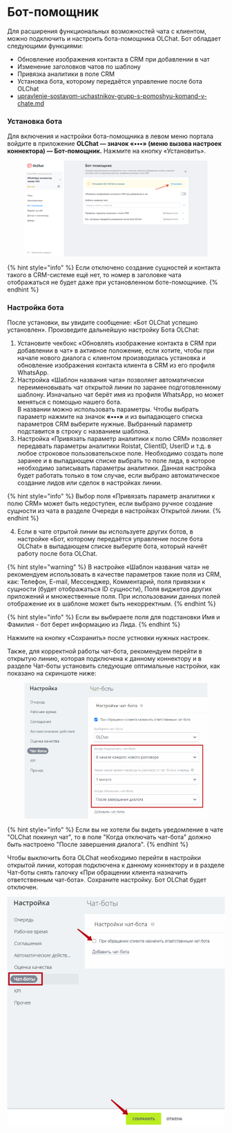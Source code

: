 # Бот-помощник

Для расширения функциональных возможностей чата с клиентом, можно подключить и настроить бота-помощника OLChat. Бот обладает следующими функциями:

* Обновление изображения контакта в CRM при добавлении в чат
* Изменение заголовков чатов по шаблону
* Привязка аналитики в поле CRM
* Установка бота, которому передаётся управление после бота OLChat
* [upravlenie-sostavom-uchastnikov-grupp-s-pomoshyu-komand-v-chate.md](gruppovye-chaty/upravlenie-sostavom-uchastnikov-grupp-s-pomoshyu-komand-v-chate.md "mention")

### Установка бота

Для включения и настройки бота-помощника в левом меню портала войдите в приложение **OLChat  — значок «•••» (меню вызова настроек коннектора) — Бот-помощник.** Нажмите на кнопку «Установить».

<figure><img src=".gitbook/assets/2024-11-14_15-31-38.png" alt=""><figcaption></figcaption></figure>

{% hint style="info" %}
Если отключено создание сущностей и контакта такого в CRM-системе ещё нет, то номер  в заголовке чата отображаться не будет даже при установленном боте-помощнике.
{% endhint %}

### Настройка бота

После установки, вы увидите сообщение: «Бот OLChat успешно установлен». Произведите дальнейшую настройку Бота OLChat:

1. Установите чекбокс «Обновлять изображение контакта в CRM при добавлении в чат» в активное положение, если хотите, чтобы при начале нового диалога с клиентом производилась установка и обновление изображения контакта клиента в CRM из его профиля WhatsApp.
2. Настройка «Шаблон названия чата» позволяет автоматически переименовывать чат открытой линии по заранее подготовленному шаблону. Изначально чат берёт имя из профиля WhatsApp, но может меняться с помощью нашего бота. \
   В названии можно использовать параметры. Чтобы выбрать параметр нажмите на значок **«•••»** и из выпадающего списка параметров CRM выберите нужные. Выбранный параметр подставится в строку с названием шаблона.
3. Настройка «Привязать параметр аналитики к полю CRM» позволяет передавать параметры аналитики Roistat, ClientID, UserID и т.д. в любое строковое пользовательское поле. Необходимо создать поле заранее и в выпадающем списке выбрать то поле лида, в которое необходимо записывать параметры аналитики. Данная настройка будет работать только в том случае, если выбрано автоматическое создание лидов или сделок в настройках линии.

{% hint style="info" %}
Выбор поля «Привязать параметр аналитики к полю CRM»  может быть недоступен, если выбрано ручное создание сущности из чата в разделе Очереди в настройках Открытой линии.
{% endhint %}

4. Если в чате отрытой линии вы используете других ботов, в настройке «Бот, которому передаётся управление после бота OLChat» в выпадающем списке выберите бота, который начнёт работу после бота OLChat.

{% hint style="warning" %}
В настройке «Шаблон названия чата» не рекомендуем использовать в качестве параметров такие поля из CRM, как: Телефон, E-mail, Мессенджер, Комментарий, поля привязки к сущности (будет отображаться ID сущности), Поля виджетов других приложений и множественные поля. При использовании данных полей отображение их в шаблоне может быть некорректным.
{% endhint %}

{% hint style="info" %}
Если вы выбираете поля для подстановки Имя и Фамилия - бот берет информацию из Лида.
{% endhint %}

Нажмите на кнопку «Сохранить» после устновки нужных настроек.

Также, для корректной работы чат-бота, рекомендуем перейти в открытую линию, которая подключена к данному коннектору и в разделе Чат-боты установить следующие оптимальные настройки, как показано на скриншоте ниже:

<figure><img src=".gitbook/assets/image (390).png" alt=""><figcaption></figcaption></figure>

{% hint style="info" %}
Если вы не хотели бы видеть уведомление в чате "OLChat покинул чат", то в поле "Когда отключать чат-бота" должно быть настроено "После завершения диалога".
{% endhint %}

Чтобы выключить бота OLChat необходимо перейти в настройки открытой линии, которая подключена к данному коннектору и в разделе Чат-боты снять галочку «При обращении клиента назначить ответственным чат-бота». Сохраните настройку. Бот OLChat будет отключен.

![](<.gitbook/assets/image (124).png>)
